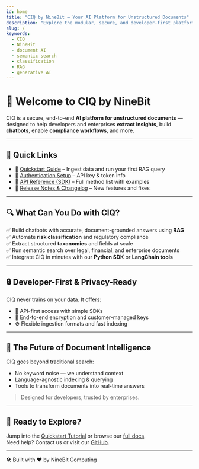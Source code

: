 ```yaml
---
id: home
title: "CIQ by NineBit — Your AI Platform for Unstructured Documents"
description: "Explore the modular, secure, and developer-first platform to power document intelligence with RAG, classification, and semantic search."
slug: /
keywords:
  - CIQ
  - NineBit
  - document AI
  - semantic search
  - classification
  - RAG
  - generative AI
---
```


# 👋 Welcome to CIQ by NineBit

CIQ is a secure, end-to-end **AI platform for unstructured documents** — designed to help developers and enterprises **extract insights**, build **chatbots**, enable **compliance workflows**, and more.

---

## 🚀 Quick Links

- 📘 [Quickstart Guide](./quickstart) – Ingest data and run your first RAG query  
- 🔐 [Authentication Setup](./authentication) – API key & token info  
- 🧠 [API Reference (SDK)](https://github.com/ninebit-computing/ciq-sdk) – Full method list with examples  
- 📝 [Release Notes & Changelog](./changelog) – New features and fixes  

---

## 🔍 What Can You Do with CIQ?

✅ Build chatbots with accurate, document-grounded answers using **RAG**  
✅ Automate **risk classification** and regulatory compliance  
✅ Extract structured **taxonomies** and fields at scale  
✅ Run semantic search over legal, financial, and enterprise documents  
✅ Integrate CIQ in minutes with our **Python SDK** or **LangChain tools**

---

## 🔒 Developer-First & Privacy-Ready

CIQ never trains on your data. It offers:
- 🔑 API-first access with simple SDKs
- 🔐 End-to-end encryption and customer-managed keys
- ⚙️ Flexible ingestion formats and fast indexing

---

## 🤖 The Future of Document Intelligence

CIQ goes beyond traditional search:
- No keyword noise — we understand context
- Language-agnostic indexing & querying
- Tools to transform documents into real-time answers

> Designed for developers, trusted by enterprises.

---

## 🌟 Ready to Explore?

Jump into the [Quickstart Tutorial](./quickstart) or browse our [full docs](./).  
Need help? Contact us or visit our [GitHub](https://github.com/ninebit-computing).

---

🛠️ Built with ❤️ by NineBit Computing
